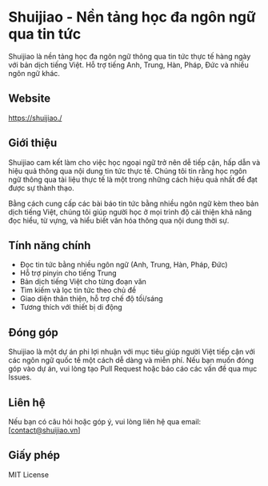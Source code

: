 # Shuijiao - Nền tảng học đa ngôn ngữ qua tin tức

Shuijiao là nền tảng học đa ngôn ngữ thông qua tin tức thực tế hàng ngày với bản dịch tiếng Việt. Hỗ trợ tiếng Anh, Trung, Hàn, Pháp, Đức và nhiều ngôn ngữ khác.

## Website

[https://shuijiao./](https://shuijiao.vn/)

## Giới thiệu

Shuijiao cam kết làm cho việc học ngoại ngữ trở nên dễ tiếp cận, hấp dẫn và hiệu quả thông qua nội dung tin tức thực tế. Chúng tôi tin rằng học ngôn ngữ thông qua tài liệu thực tế là một trong những cách hiệu quả nhất để đạt được sự thành thạo.

Bằng cách cung cấp các bài báo tin tức bằng nhiều ngôn ngữ kèm theo bản dịch tiếng Việt, chúng tôi giúp người học ở mọi trình độ cải thiện khả năng đọc hiểu, từ vựng, và hiểu biết văn hóa thông qua nội dung thời sự.

## Tính năng chính

- Đọc tin tức bằng nhiều ngôn ngữ (Anh, Trung, Hàn, Pháp, Đức)
- Hỗ trợ pinyin cho tiếng Trung
- Bản dịch tiếng Việt cho từng đoạn văn
- Tìm kiếm và lọc tin tức theo chủ đề
- Giao diện thân thiện, hỗ trợ chế độ tối/sáng
- Tương thích với thiết bị di động

## Đóng góp

Shuijiao là một dự án phi lợi nhuận với mục tiêu giúp người Việt tiếp cận với các ngôn ngữ quốc tế một cách dễ dàng và miễn phí. Nếu bạn muốn đóng góp vào dự án, vui lòng tạo Pull Request hoặc báo cáo các vấn đề qua mục Issues.

## Liên hệ

Nếu bạn có câu hỏi hoặc góp ý, vui lòng liên hệ qua email: [contact@shuijiao.vn]

## Giấy phép

MIT License


